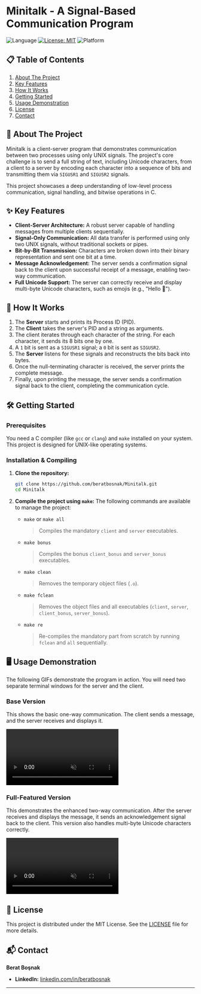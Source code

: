 # Minitalk - A Signal-Based Communication Program

![Language](https://img.shields.io/badge/Language-C-blue?style=for-the-badge&logo=c)
[![License: MIT](https://img.shields.io/badge/License-MIT-yellow.svg?style=for-the-badge)](https://opensource.org/licenses/MIT)
![Platform](https://img.shields.io/badge/Platform-UNIX%20%7C%20Linux%20%7C%20macOS-lightgrey?style=for-the-badge)

## 📋 Table of Contents

1.  [About The Project](#-about-the-project)
2.  [Key Features](#-key-features)
3.  [How It Works](#-how-it-works)
4.  [Getting Started](#-getting-started)
5.  [Usage Demonstration](#-usage-demonstration)
6.  [License](#-license)
7.  [Contact](#-contact)

## 🚀 About The Project

Minitalk is a client-server program that demonstrates communication between two processes using only UNIX signals. The project's core challenge is to send a full string of text, including Unicode characters, from a client to a server by encoding each character into a sequence of bits and transmitting them via `SIGUSR1` and `SIGUSR2` signals.

This project showcases a deep understanding of low-level process communication, signal handling, and bitwise operations in C.

## ✨ Key Features

*   **Client-Server Architecture:** A robust server capable of handling messages from multiple clients sequentially.
*   **Signal-Only Communication:** All data transfer is performed using only two UNIX signals, without traditional sockets or pipes.
*   **Bit-by-Bit Transmission:** Characters are broken down into their binary representation and sent one bit at a time.
*   **Message Acknowledgement:** The server sends a confirmation signal back to the client upon successful receipt of a message, enabling two-way communication.
*   **Full Unicode Support:** The server can correctly receive and display multi-byte Unicode characters, such as emojis (e.g., "Hello 👋").

## 🧠 How It Works

1.  The **Server** starts and prints its Process ID (PID).
2.  The **Client** takes the server's PID and a string as arguments.
3.  The client iterates through each character of the string. For each character, it sends its 8 bits one by one.
4.  A `1` bit is sent as a `SIGUSR1` signal; a `0` bit is sent as `SIGUSR2`.
5.  The **Server** listens for these signals and reconstructs the bits back into bytes.
6.  Once the null-terminating character is received, the server prints the complete message.
7.  Finally, upon printing the message, the server sends a confirmation signal back to the client, completing the communication cycle.

## 🛠️ Getting Started

### Prerequisites

You need a C compiler (like `gcc` or `clang`) and `make` installed on your system. This project is designed for UNIX-like operating systems.

### Installation & Compiling

1.  **Clone the repository:**
    ```bash
    git clone https://github.com/beratbosnak/Minitalk.git
    cd Minitalk
    ```

2.  **Compile the project using `make`:**
    The following commands are available to manage the project:

    *   `make` or `make all`
        > Compiles the mandatory `client` and `server` executables.
    *   `make bonus`
        > Compiles the bonus `client_bonus` and `server_bonus` executables.
    *   `make clean`
        > Removes the temporary object files (`.o`).
    *   `make fclean`
        > Removes the object files and all executables (`client`, `server`, `client_bonus`, `server_bonus`).
    *   `make re`
        > Re-compiles the mandatory part from scratch by running `fclean` and `all` sequentially.

## 🖥️ Usage Demonstration

The following GIFs demonstrate the program in action. You will need two separate terminal windows for the server and the client.

### Base Version

This shows the basic one-way communication. The client sends a message, and the server receives and displays it.

<video src="https://github.com/user-attachments/assets/eed063bc-b0eb-49dc-8049-4e91afd436ac" controls loop muted style="max-width:100%;"></video>

### Full-Featured Version

This demonstrates the enhanced two-way communication. After the server receives and displays the message, it sends an acknowledgement signal back to the client. This version also handles multi-byte Unicode characters correctly.

<video src="https://github.com/user-attachments/assets/eeaa8982-c6d9-45e4-ab31-1cd5cd81ef46" controls loop muted style="max-width:100%;"></video>

## 📄 License

This project is distributed under the MIT License. See the [LICENSE](LICENSE) file for more details.

## 📬 Contact

**Berat Boşnak**

*   **LinkedIn:** [linkedin.com/in/beratbosnak](https://www.linkedin.com/in/beratbosnak)

---
